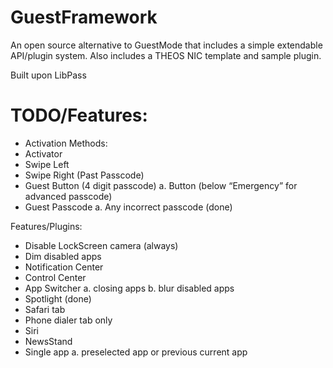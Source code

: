 GuestFramework
==============

An open source alternative to GuestMode that includes a simple extendable API/plugin system.
Also includes a THEOS NIC template and sample plugin. 


Built upon LibPass

TODO/Features:
==============

- Activation Methods:
- Activator
- Swipe Left 
- Swipe Right (Past Passcode)
- Guest Button (4 digit passcode)
   a. Button (below “Emergency” for advanced passcode)
- Guest Passcode
   a. Any incorrect passcode (done)


Features/Plugins:
- Disable LockScreen camera (always)
- Dim disabled apps
- Notification Center
- Control Center
- App Switcher 
 a. closing apps
 b. blur disabled apps
- Spotlight (done)
- Safari tab
- Phone dialer tab only
- Siri
- NewsStand
- Single app
 a. preselected app or previous current app
